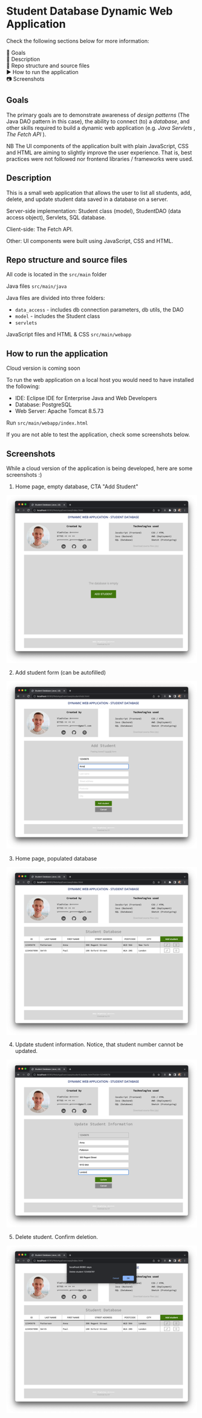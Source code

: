 # Student Database Dynamic Web Application

Check the following sections below for more information:

:dart:  Goals \
:memo:  Description \
:file_folder:  Repo structure and source files \
:arrow_forward:  How to run the application \
:camera:  Screenshots 

## Goals

The primary goals are to demonstrate awareness of _design patterns_ (The Java DAO pattern in this case), the ability to connect (to) a _database_, and other skills required to build a dynamic web application (e.g. _Java Servlets_ , _The Fetch API_ ).

NB The UI components of the application built with plain JavaScript, CSS and HTML are aiming to slightly improve the user experience. That is, best practices were not followed nor frontend libraries / frameworks were used.

## Description

This is a small web application that allows the user to list all students, add, delete, and update student data saved in a database on a server.

Server-side implementation: Student class (model), StudentDAO (data access object), Servlets, SQL database.  

Client-side: The Fetch API. 

Other: UI components were built using JavaScript, CSS and HTML.

## Repo structure and source files

All code is located in the `src/main` folder

Java files `src/main/java`

Java files are divided into three folders:
* `data_access` - includes db connection parameters, db utils, the DAO
* `model` - includes the Student class
* `servlets`

JavaScript files and HTML & CSS `src/main/webapp`

## How to run the application

Cloud version is coming soon

To run the web application on a local host you would need to have installed the following:

- IDE: Eclipse IDE for Enterprise Java and Web Developers
- Database: PostgreSQL
- Web Server: Apache Tomcat 8.5.73

Run `src/main/webapp/index.html`

If you are not able to test the application, check some screenshots below.

## Screenshots

While a cloud version of the application is being developed, here are some screenshots :)

1. Home page, empty database, CTA "Add Student"

![home page](https://github.com/vladislav-altunin/student-database-fullstack/blob/main/src/main/webapp/images/student_db_pics/empty.png)

2. Add student form (can be autofilled)

![add student](https://github.com/vladislav-altunin/student-database-fullstack/blob/main/src/main/webapp/images/student_db_pics/add.png)

3. Home page, populated database

![database](https://github.com/vladislav-altunin/student-database-fullstack/blob/main/src/main/webapp/images/student_db_pics/database.png)

4. Update student information. Notice, that student number cannot be updated.

![update student](https://github.com/vladislav-altunin/student-database-fullstack/blob/main/src/main/webapp/images/student_db_pics/update.png)

5. Delete student. Confirm deletion.

![delete student](https://github.com/vladislav-altunin/student-database-fullstack/blob/main/src/main/webapp/images/student_db_pics/delete.png)

